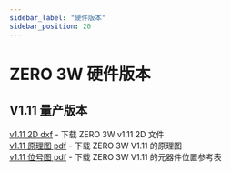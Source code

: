 ```yaml
---
sidebar_label: "硬件版本"
sidebar_position: 20
---
```


# ZERO 3W 硬件版本

## V1.11 量产版本

[v1.11 2D dxf](https://dl.radxa.com/zero3/docs/hw/3w/radxa_zero_3w_2d_dxf.zip) - 下载 ZERO 3W v1.11 2D 文件  
[v1.11 原理图 pdf](https://dl.radxa.com/zero3/docs/hw/3w/radxa_zero_3w_v1110_schematic.pdf) - 下载 ZERO 3W V1.11 的原理图  
[v1.11 位号图 pdf](https://dl.radxa.com/zero3/docs/hw/3w/radxa_zero_3w_v1110_smb.zip) - 下载 ZERO 3W V1.11 的元器件位置参考表

